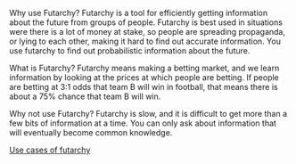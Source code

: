 
Why use Futarchy?
Futarchy is a tool for efficiently getting information about the future from groups of people.
Futarchy is best used in situations were there is a lot of money at stake, so people are spreading propaganda, or lying to each other, making it hard to find out accurate information.
You use futarchy to find out probabilistic information about the future.

What is Futarchy?
Futarchy means making a betting market, and we learn information by looking at the prices at which people are betting.
If people are betting at 3:1 odds that team B will win in football, that means there is about a 75% chance that team B will win.

Why not use Futarchy?
Futarchy is slow, and it is difficult to get more than a few bits of information at a time.
You can only ask about information that will eventually become common knowledge.

[Use cases of futarchy](../use-cases-and-ideas)